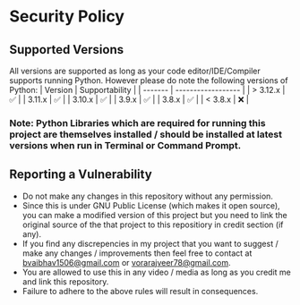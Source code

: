 # Security Policy

## Supported Versions
All versions are supported as long as your code editor/IDE/Compiler supports running Python. However please do note the following versions of Python:
| Version  | Supportability     |
| -------  | ------------------ |
| > 3.12.x   | :white_check_mark: |
| 3.11.x   | :white_check_mark: |
| 3.10.x   | :white_check_mark: |
| 3.9.x    | :white_check_mark: |
| 3.8.x    | :white_check_mark: |
| < 3.8.x  | :x:                |

### Note: Python Libraries which are required for running this project are themselves installed / should be installed at latest versions when run in Terminal or Command Prompt.

## Reporting a Vulnerability
- Do not make any changes in this repository without any permission.
- Since this is under GNU Public License (which makes it open source), you can make a modified version of this project but you need to link the original source of the that project to this repositiory in credit section (if any).
- If you find any discrepencies in my project that you want to suggest / make any changes / improvements then feel free to contact at bvaibhav1506@gmail.com or vorarajveer78@gmail.com.
- You are allowed to use this in any video / media as long as you credit me and link this repository.
- Failure to adhere to the above rules will result in consequences.
